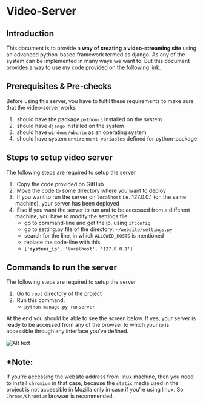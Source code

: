 # Video-Server
<h2>Introduction</h2>
This document is to provide a <b>way of creating a video-streaming site</b> using an advanced python-based framework termed as django. As any of the system can be implemented in many ways we want to. But this document provides a way to use my code provided on the following link. 

<h2>Prerequisites & Pre-checks</h2>
Before using this server, you have to fulfil these requirements to make sure that the video-server works
<ol>
<li>&nbsp;should have the package <code>python-3</code> installed on the system</li>
<li>&nbsp;should have <code>django</code> installed on the system</li>
<li>&nbsp;should have <code>windows/ubuntu</code> as an operating system</li>
<li>&nbsp;should have system <code>environment-variables</code> defined for python-package</li>
</ol>

<h2>Steps to setup video server</h2>
The following steps are required to setup the server

<ol>
<li>&nbsp;Copy the code provided on GitHub</li>
<li>&nbsp;Move the code to some directory where you want to deploy</li>
<li>&nbsp;If you want to run the server on <code>localhost</code> i.e. 127.0.0.1 (on the same machine), your server has been deployed</li>

<li>&nbsp;Else if you want the server to run and to be accessed from a different machine, you have to modify the settings file
<ul>
<li>go to command-line and get the ip, using <code>ifconfig</code></li>
<li>go to setting.py file of the directory: <code>~/website/settings.py</code></li>
<li>search for the line, in which <code>ALLOWED_HOSTS</code> is mentioned</li>
<li>replace the code-line with this</li>
<li><code>['<b>systems_ip</b>', 'localhost', '127.0.0.1']</code></li>
</ul>
</li>

</ol>

<h2>Commands to run the server</h2>
The following steps are required to setup the server
<ol>
<li>&nbsp;Go to <code>root</code> directory of the project</li>
<li>&nbsp;Run this command:
<ul><li><code>python manage.py runserver</code></li></ul>
</li>
</ol>

At the end you should be able to see the screen below. If yes, your server is ready to be accessed from any of the browser to which your ip is accessible through any interface you’ve defined.

![Alt text](http://www.google.com/logos/doodles/2015/googles-new-logo-5078286822539264.3-hp2x.gif "Optional Title")

<h2>*Note:</h2>
If you’re accessing the website address from linux machine, then you need to install <code>chromium</code> in that case, because the <code>static</code> media used in the project is not accessible in Mozilla only in case if you’re using linux. So <code>Chrome/Chromium</code> browser is recommended.
